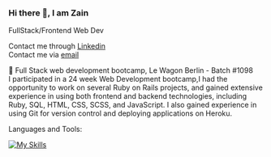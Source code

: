 ### Hi there 👋, I am Zain
FullStack/Frontend Web Dev <br>

 

Contact me through [Linkedin](https://www.linkedin.com/in/zain-srio) <br>
Contact me via [email](mailto:zein.srio@gmail.com)



🌱 Full Stack web development bootcamp, Le Wagon Berlin - Batch #1098<br>
I participated in a 24 week Web Development bootcamp,I had the opportunity to work on several Ruby on Rails projects, and gained extensive experience in using both frontend and backend technologies, including Ruby, SQL, HTML, CSS, SCSS, and JavaScript. I also gained experience in using Git for version control and deploying applications on Heroku.<br>


Languages and Tools:<br>

[![My Skills](https://skillicons.dev/icons?i=rails,js,heroku,html,css,ruby,postgres,figma,bootstrap)](https://skillicons.dev)

<!--
**zein1234/zein1234** is a ✨ _special_ ✨ repository because its `README.md` (this file) appears on your GitHub profile.

Here are some ideas to get you started:

- 🔭 I’m currently working on ...
- 🌱 I’m currently learning ...
- 👯 I’m looking to collaborate on ...
- 🤔 I’m looking for help with ...
- 💬 Ask me about ...
- 📫 How to reach me: ...
- 😄 Pronouns: ...
- ⚡ Fun fact: ...
🔭 I’m currently working on Frontend projects
-->
